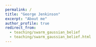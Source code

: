 ```yaml
---
permalink: /
title: "George Jenkinson"
excerpt: "About me"
author_profile: true
redirect_from: 
  - teaching/swarm_gaussian_belief
  - teaching/swarm_gaussian_belief.html
---
```


<!DOCTYPE html>
<html>
<head>
  <link rel="stylesheet" href="https://gaussianBP.github.io/global.css">
</head>
<body>
  <!-- Container where the Svelte app mounts -->
  <div id="gp-demo"></div>

  <!-- Their compiled Svelte bundle -->
  <script defer src="https://gaussianBP.github.io/build/bundle.js"></script>
  
  <!-- Initialize the component (check their code for how they mount it) -->
  <script>
    // Example: If their app is initialized with a target ID "gp-demo"
    // (This part depends on how their bundle.js is structured. Check their source code!)
  </script>
</body>
</html>

